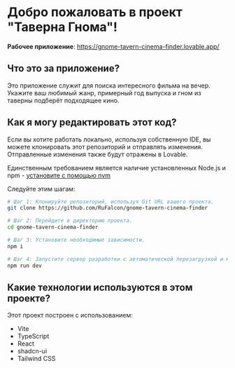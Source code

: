 
# Добро пожаловать в проект "Таверна Гнома"!

**Рабочее приложение**: https://gnome-tavern-cinema-finder.lovable.app/

## Что это за приложение?
Это приложение служит для поиска интересного фильма на вечер. Укажите ваш любимый жанр, примерный год выпуска и гном из таверны подберёт подходящее кино.

## Как я могу редактировать этот код?

Если вы хотите работать локально, используя собственную IDE, вы можете клонировать этот репозиторий и отправлять изменения. Отправленные изменения также будут отражены в Lovable.

Единственным требованием является наличие установленных Node.js и npm - [установите с помощью nvm](https://github.com/nvm-sh/nvm#installing-and-updating)

Следуйте этим шагам:

```sh
# Шаг 1: Клонируйте репозиторий, используя Git URL вашего проекта.
git clone https://github.com/RuFalcon/gnome-tavern-cinema-finder

# Шаг 2: Перейдите в директорию проекта.
cd gnome-tavern-cinema-finder

# Шаг 3: Установите необходимые зависимости.
npm i

# Шаг 4: Запустите сервер разработки с автоматической перезагрузкой и мгновенным предпросмотром.
npm run dev
```

## Какие технологии используются в этом проекте?

Этот проект построен с использованием:

- Vite
- TypeScript
- React
- shadcn-ui
- Tailwind CSS
